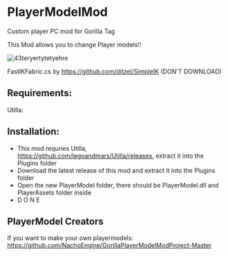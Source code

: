 # PlayerModelMod

Custom player PC mod for Gorilla Tag

This Mod allows you to change Player models!!

![43teryertytetyehre](https://user-images.githubusercontent.com/65086429/172032297-e52cb4e3-c77b-4225-b3be-569fbfb03a2a.png)

FastIKFabric.cs by https://github.com/ditzel/SimpleIK (DON'T DOWNLOAD)

## Requirements:
Utilla:

## Installation:

- This mod requries Utilla, https://github.com/legoandmars/Utilla/releases, extract it into the Plugins folder
- Download the latest release of this mod and extract it into the Plugins folder
- Open the new PlayerModel folder, there should be PlayerModel.dll and PlayerAssets folder inside
- D O N E

## PlayerModel Creators 

If you want to make your own playermodels:
https://github.com/NachoEngine/GorillaPlayerModelModProject-Master
